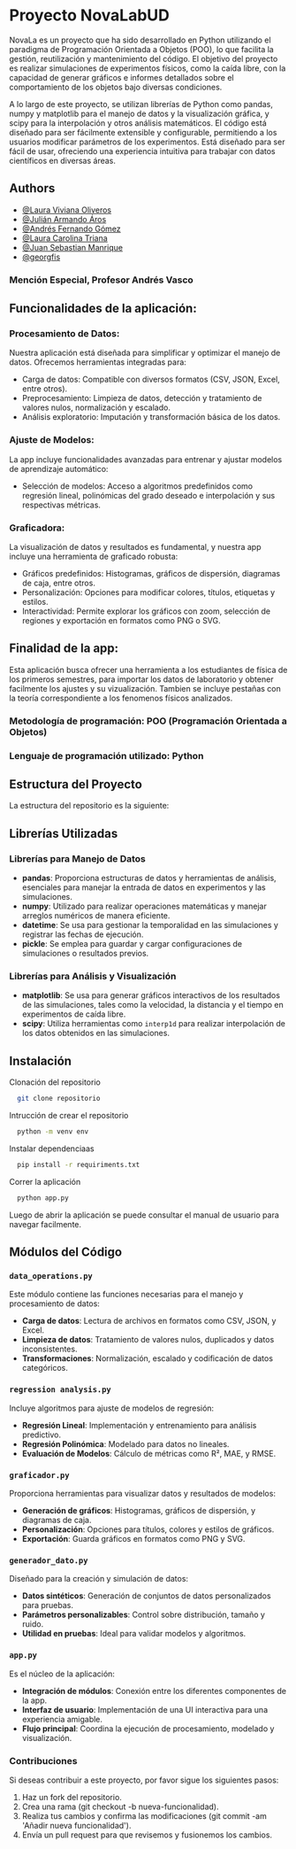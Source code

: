 # Proyecto NovaLabUD

NovaLa es un proyecto que ha sido desarrollado en Python utilizando el paradigma de Programación Orientada a Objetos (POO), lo que facilita la gestión, reutilización y mantenimiento del código. El objetivo del proyecto es realizar simulaciones de experimentos físicos, como la caída libre, con la capacidad de generar gráficos e informes detallados sobre el comportamiento de los objetos bajo diversas condiciones.

A lo largo de este proyecto, se utilizan librerías de Python como pandas, numpy y matplotlib para el manejo de datos y la visualización gráfica, y scipy para la interpolación y otros análisis matemáticos. El código está diseñado para ser fácilmente extensible y configurable, permitiendo a los usuarios modificar parámetros de los experimentos. Está diseñado para ser fácil de usar, ofreciendo una experiencia intuitiva para trabajar con datos científicos en diversas áreas.

## Authors

- [@Laura Viviana Oliveros](https://www.github.com/octokatherine)
- [@Julián Armando Áros](https://www.github.com/octokatherine)
- [@Andrés Fernando Gómez](https://www.github.com/octokatherine)
- [@Laura Carolina Triana](https://www.github.com/octokatherine)
- [@Juan Sebastian Manrique](https://www.github.com/octokatherine)
- [@georgfis](https://www.github.com/georgfis)


### Mención Especial, Profesor Andrés Vasco

## Funcionalidades de la aplicación:

### Procesamiento de Datos:
Nuestra aplicación está diseñada para simplificar y optimizar el manejo de datos. Ofrecemos herramientas integradas para:

- Carga de datos: Compatible con diversos formatos (CSV, JSON, Excel, entre otros).
- Preprocesamiento: Limpieza de datos, detección y tratamiento de valores nulos, normalización y escalado.
- Análisis exploratorio: Imputación y transformación básica de los datos.



### Ajuste de Modelos:
La app incluye funcionalidades avanzadas para entrenar y ajustar modelos de aprendizaje automático:

- Selección de modelos: Acceso a algoritmos predefinidos como regresión lineal, polinómicas del grado deseado e interpolación y sus respectivas métricas. 



### Graficadora:
La visualización de datos y resultados es fundamental, y nuestra app incluye una herramienta de graficado robusta:

- Gráficos predefinidos: Histogramas, gráficos de dispersión, diagramas de caja, entre otros.
- Personalización: Opciones para modificar colores, títulos, etiquetas y estilos.
- Interactividad: Permite explorar los gráficos con zoom, selección de regiones y exportación en formatos como PNG o SVG.

## Finalidad de la app:
Esta aplicación busca ofrecer una herramienta a los estudiantes de física de los primeros semestres, para importar los datos de laboratorio y obtener facilmente los ajustes y su vizualización. Tambien se incluye pestañas con la teoría correspondiente a los fenomenos físicos analizados.

### Metodología de programación: POO  (Programación Orientada a Objetos)

###  Lenguaje de programación  utilizado: Python

## Estructura del Proyecto

La estructura del repositorio es la siguiente:


## Librerías Utilizadas

### Librerías para Manejo de Datos
- **pandas**: Proporciona estructuras de datos y herramientas de análisis, esenciales para manejar la entrada de datos en experimentos y las simulaciones.
- **numpy**: Utilizado para realizar operaciones matemáticas y manejar arreglos numéricos de manera eficiente.
- **datetime**: Se usa para gestionar la temporalidad en las simulaciones y registrar las fechas de ejecución.
- **pickle**: Se emplea para guardar y cargar configuraciones de simulaciones o resultados previos.

### Librerías para Análisis y Visualización
- **matplotlib**: Se usa para generar gráficos interactivos de los resultados de las simulaciones, tales como la velocidad, la distancia y el tiempo en experimentos de caída libre.
- **scipy**: Utiliza herramientas como `interp1d` para realizar interpolación de los datos obtenidos en las simulaciones.

## Instalación

Clonación del repositorio

```bash
  git clone repositorio
```

Intrucción de crear el repositorio

```bash
  python -m venv env
```

Instalar dependenciaas

```bash
  pip install -r requiriments.txt
```

Correr la aplicación

```bash
  python app.py
```

Luego de abrir la aplicación se puede consultar el manual de usuario para navegar facilmente.

## Módulos del Código

### `data_operations.py`  
Este módulo contiene las funciones necesarias para el manejo y procesamiento de datos:  
- **Carga de datos**: Lectura de archivos en formatos como CSV, JSON, y Excel.  
- **Limpieza de datos**: Tratamiento de valores nulos, duplicados y datos inconsistentes.  
- **Transformaciones**: Normalización, escalado y codificación de datos categóricos.  

### `regression analysis.py`  
Incluye algoritmos para ajuste de modelos de regresión:  
- **Regresión Lineal**: Implementación y entrenamiento para análisis predictivo.  
- **Regresión Polinómica**: Modelado para datos no lineales.  
- **Evaluación de Modelos**: Cálculo de métricas como R², MAE, y RMSE.  

### `graficador.py`  
Proporciona herramientas para visualizar datos y resultados de modelos:  
- **Generación de gráficos**: Histogramas, gráficos de dispersión, y diagramas de caja.  
- **Personalización**: Opciones para títulos, colores y estilos de gráficos.  
- **Exportación**: Guarda gráficos en formatos como PNG y SVG.  

### `generador_dato.py`  
Diseñado para la creación y simulación de datos:  
- **Datos sintéticos**: Generación de conjuntos de datos personalizados para pruebas.  
- **Parámetros personalizables**: Control sobre distribución, tamaño y ruido.  
- **Utilidad en pruebas**: Ideal para validar modelos y algoritmos.  

### `app.py`  
Es el núcleo de la aplicación:  
- **Integración de módulos**: Conexión entre los diferentes componentes de la app.  
- **Interfaz de usuario**: Implementación de una UI interactiva para una experiencia amigable.  
- **Flujo principal**: Coordina la ejecución de procesamiento, modelado y visualización.  



### Contribuciones

  Si deseas contribuir a este proyecto, por favor sigue los siguientes pasos:

 1. Haz un fork del repositorio.
 2. Crea una rama (git checkout -b nueva-funcionalidad).
 3. Realiza tus cambios y confirma las modificaciones (git commit -am 'Añadir nueva funcionalidad').
 4. Envía un pull request para que revisemos y fusionemos los cambios.
